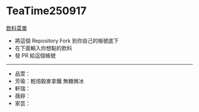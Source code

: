 # TeaTime250917

[飲料菜單](https://www.taotaotea.com.tw/pages/menu)

- 將這個 Repository Fork 到你自己的帳號底下
- 在下面輸入你想點的飲料
- 發 PR 給這個帳號

---

- 品萱：
- 芳瑜：輕焙穀麥拿鐵 無糖微冰
- 軒瑞：
- 薇婷：
- 家芸：

